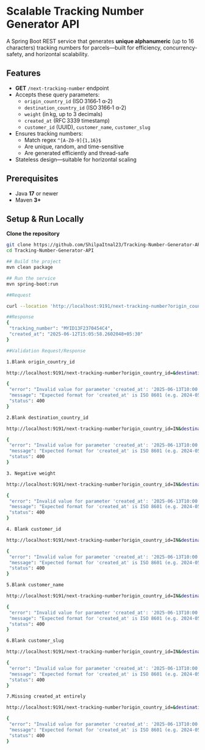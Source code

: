 #  Scalable Tracking Number Generator API

A Spring Boot REST service that generates **unique alphanumeric** (up to 16 characters) tracking numbers for parcels—built for efficiency, concurrency-safety, and horizontal scalability.

##  Features

- **GET** `/next-tracking-number` endpoint  
- Accepts these query parameters:
  - `origin_country_id` (ISO 3166‑1 α‑2)
  - `destination_country_id` (ISO 3166‑1 α‑2)
  - `weight` (in kg, up to 3 decimals)
  - `created_at` (RFC 3339 timestamp)
  - `customer_id` (UUID), `customer_name`, `customer_slug`
- Ensures tracking numbers:
  - Match regex `^[A-Z0-9]{1,16}$`
  - Are unique, random, and time-sensitive
  - Are generated efficiently and thread-safe
- Stateless design—suitable for horizontal scaling

## Prerequisites

- Java **17** or newer  
- Maven **3+**  

## Setup & Run Locally

**Clone the repository**  
   ```bash
   git clone https://github.com/ShilpaItnal23/Tracking-Number-Generator-API
   cd Tracking-Number-Generator-API

## Build the project
mvn clean package

## Run the service
mvn spring-boot:run

##Request

curl --location 'http://localhost:9191/next-tracking-number?origin_country_id=MY&destination_country_id=ID&weight=1.234&created_at=2025-06-11T19%3A29%3A32%2B08%3A00&customer_id=de619854-b59b-425e-9db4-943979e1bd49&customer_name=RedBox%20Logistics&customer_slug=redbox-logistics%0A'

##Response
{
    "tracking_number": "MYID13F2370454C4",
    "created_at": "2025-06-12T15:05:58.2602048+05:30"
}

##Validation Request/Response

1.Blank origin_country_id

http://localhost:9191/next-tracking-number?origin_country_id=&destination_country_id=US&weight=2.5&created_at=2025-06-13T10:00:00+05:30&customer_id=uuid-123&customer_name=Test%20Co&customer_slug=test-co

{
    "error": "Invalid value for parameter 'created_at': '2025-06-13T10:00:00 05:30'",
    "message": "Expected format for 'created_at' is ISO 8601 (e.g. 2024-05-04T10:15:30+05:30)",
    "status": 400
}

2.Blank destination_country_id

http://localhost:9191/next-tracking-number?origin_country_id=IN&destination_country_id=&weight=2.5&created_at=2025-06-13T10:00:00+05:30&customer_id=uuid-123&customer_name=Test%20Co&customer_slug=test-co

{
    "error": "Invalid value for parameter 'created_at': '2025-06-13T10:00:00 05:30'",
    "message": "Expected format for 'created_at' is ISO 8601 (e.g. 2024-05-04T10:15:30+05:30)",
    "status": 400
}

3. Negative weight

http://localhost:9191/next-tracking-number?origin_country_id=IN&destination_country_id=US&weight=-1.0&created_at=2025-06-13T10:00:00+05:30&customer_id=uuid-123&customer_name=Test%20Co&customer_slug=test-co

{
    "error": "Invalid value for parameter 'created_at': '2025-06-13T10:00:00 05:30'",
    "message": "Expected format for 'created_at' is ISO 8601 (e.g. 2024-05-04T10:15:30+05:30)",
    "status": 400
}

4. Blank customer_id

http://localhost:9191/next-tracking-number?origin_country_id=IN&destination_country_id=US&weight=2.5&created_at=2025-06-13T10:00:00+05:30&customer_id=&customer_name=Test%20Co&customer_slug=test-co

{
    "error": "Invalid value for parameter 'created_at': '2025-06-13T10:00:00 05:30'",
    "message": "Expected format for 'created_at' is ISO 8601 (e.g. 2024-05-04T10:15:30+05:30)",
    "status": 400
}

5.Blank customer_name

http://localhost:9191/next-tracking-number?origin_country_id=IN&destination_country_id=US&weight=2.5&created_at=2025-06-13T10:00:00+05:30&customer_id=uuid-123&customer_name=Test%20Co&customer_slug=

{
    "error": "Invalid value for parameter 'created_at': '2025-06-13T10:00:00 05:30'",
    "message": "Expected format for 'created_at' is ISO 8601 (e.g. 2024-05-04T10:15:30+05:30)",
    "status": 400
}

6.Blank customer_slug

http://localhost:9191/next-tracking-number?origin_country_id=IN&destination_country_id=US&weight=2.5&created_at=2025-06-13T10:00:00+05:30&customer_id=uuid-123&customer_name=Test%20Co&customer_slug=

{
    "error": "Invalid value for parameter 'created_at': '2025-06-13T10:00:00 05:30'",
    "message": "Expected format for 'created_at' is ISO 8601 (e.g. 2024-05-04T10:15:30+05:30)",
    "status": 400
}

7.Missing created_at entirely

http://localhost:9191/next-tracking-number?origin_country_id=&destination_country_id=&weight=-5&created_at=2025-06-13T10:00:00+05:30&customer_id=&customer_name=&customer_slug=

{
    "error": "Invalid value for parameter 'created_at': '2025-06-13T10:00:00 05:30'",
    "message": "Expected format for 'created_at' is ISO 8601 (e.g. 2024-05-04T10:15:30+05:30)",
    "status": 400
}




